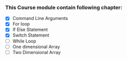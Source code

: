 ### This Course module contain following chapter:
- [x] Command Line Arguments
- [x] For loop
- [x] If Else Statement
- [x] Switch Statement
- [ ] While Loop
- [ ] One dimensional Array
- [ ] Two Dimensional Array
